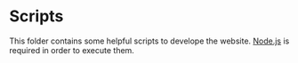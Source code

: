 # Scripts

This folder contains some helpful scripts to develope the website.
[Node.js](https://nodejs.org/en/download/) is required in order to execute them.